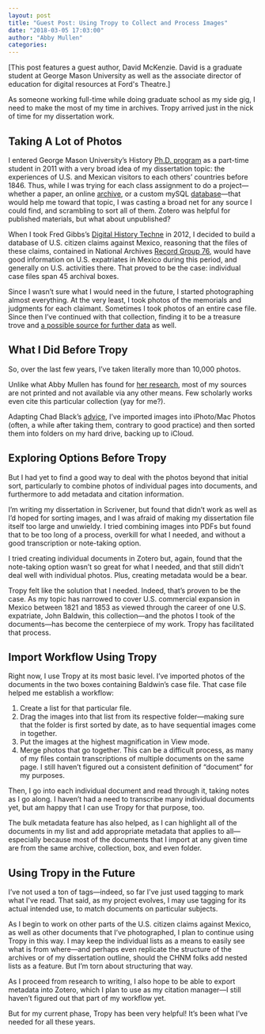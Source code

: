 ```yaml
---
layout: post
title: "Guest Post: Using Tropy to Collect and Process Images"
date: "2018-03-05 17:03:00"
author: "Abby Mullen"
categories:
---
```


[This post features a guest author, David McKenzie. David is a graduate student at George Mason University as well as the associate director of education for digital resources at Ford's Theatre.]

As someone working full-time while doing graduate school as my side gig, I need to make the most of my time in archives. Tropy arrived just in the nick of time for my dissertation work.

## Taking A Lot of Photos
I entered George Mason University’s History [Ph.D. program]( https://historyarthistory.gmu.edu/programs/la-phd-hist) as a part-time student in 2011 with a very broad idea of my dissertation topic: the experiences of U.S. and Mexican visitors to each others’ countries before 1846. Thus, while I was trying for each class assignment to do a project—whether a paper, an online [archive]( http://davidmckenzie.info/projects/), or a custom mySQL [database](http://davidmckenzie.info/claims/)—that would help me toward that topic, I was casting a broad net for any source I could find, and scrambling to sort all of them. Zotero was helpful for published materials, but what about unpublished?

When I took Fred Gibbs’s [Digital History Techne]( https://web.archive.org/web/20130114191451/http://fredgibbs.net/courses/digital-history-techne/) in 2012, I decided to build a database of U.S. citizen claims against Mexico, reasoning that the files of these claims, contained in National Archives [Record Group 76](https://www.archives.gov/research/guide-fed-records/groups/076.html#76.7), would have good information on U.S. expatriates in Mexico during this period, and generally on U.S. activities there. That proved to be the case: individual case files span 45 archival boxes.

Since I wasn’t sure what I would need in the future, I started photographing almost everything. At the very least, I took photos of the memorials and judgments for each claimant. Sometimes I took photos of an entire case file. Since then I’ve continued with that collection, finding it to be a treasure trove and [a possible source for further data](http://www.davidmckenzie.info/musings/2018/02/11/building-two-databases-for-my-dissertation/) as well.

## What I Did Before Tropy
So, over the last few years, I’ve taken literally more than 10,000 photos.

Unlike what Abby Mullen has found for [her research](https://tropy.org/blog/track-duplicates/), most of my sources are not printed and not available via any other means. Few scholarly works even cite this particular collection (yay for me?).

Adapting Chad Black’s [advice](https://parezcoydigo.wordpress.com/2009/06/13/a-short-week-in-the-archive/), I’ve imported images into iPhoto/Mac Photos (often, a while after taking them, contrary to good practice) and then sorted them into folders on my hard drive, backing up to iCloud.

## Exploring Options Before Tropy
But I had yet to find a good way to deal with the photos beyond that initial sort, particularly to combine photos of individual pages into documents, and furthermore to add metadata and citation information.

I’m writing my dissertation in Scrivener, but found that didn’t work as well as I’d hoped for sorting images, and I was afraid of making my dissertation file itself too large and unwieldy. I tried combining images into PDFs but found that to be too long of a process, overkill for what I needed, and without a good transcription or note-taking option.

I tried creating individual documents in Zotero but, again, found that the note-taking option wasn’t so great for what I needed, and that still didn’t deal well with individual photos. Plus, creating metadata would be a bear.

Tropy felt like the solution that I needed. Indeed, that’s proven to be the case. As my topic has narrowed to cover U.S. commercial expansion in Mexico between 1821 and 1853 as viewed through the career of one U.S. expatriate, John Baldwin, this collection—and the photos I took of the documents—has become the centerpiece of my work. Tropy has facilitated that process.

## Import Workflow Using Tropy
Right now, I use Tropy at its most basic level. I’ve imported photos of the documents in the two boxes containing Baldwin’s case file. That case file helped me establish a workflow:
1.	Create a list for that particular file.
2.	Drag the images into that list from its respective folder—making sure that the folder is first sorted by date, as to have sequential images come in together.
3.	Put the images at the highest magnification in View mode.
4.	Merge photos that go together. This can be a difficult process, as many of my files contain transcriptions of multiple documents on the same page. I still haven’t figured out a consistent definition of “document” for my purposes.

Then, I go into each individual document and read through it, taking notes as I go along. I haven’t had a need to transcribe many individual documents yet, but am happy that I can use Tropy for that purpose, too.

The bulk metadata feature has also helped, as I can highlight all of the documents in my list and add appropriate metadata that applies to all—especially because most of the documents that I import at any given time are from the same archive, collection, box, and even folder.

## Using Tropy in the Future
I’ve not used a ton of tags—indeed, so far I've just used tagging to mark what I've read. That said, as my project evolves, I may use tagging for its actual intended use, to match documents on particular subjects.

As I begin to work on other parts of the U.S. citizen claims against Mexico, as well as other documents that I’ve photographed, I plan to continue using Tropy in this way. I may keep the individual lists as a means to easily see what is from where—and perhaps even replicate the structure of the archives or of my dissertation outline, should the CHNM folks add nested lists as a feature. But I’m torn about structuring that way.

As I proceed from research to writing, I also hope to be able to export metadata into Zotero, which I plan to use as my citation manager—I still haven’t figured out that part of my workflow yet.

But for my current phase, Tropy has been very helpful! It’s been what I’ve needed for all these years.
